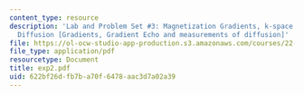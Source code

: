 ```yaml
---
content_type: resource
description: 'Lab and Problem Set #3: Magnetization Gradients, k-space and Molecular
  Diffusion [Gradients, Gradient Echo and measurements of diffusion]'
file: https://ol-ocw-studio-app-production.s3.amazonaws.com/courses/22-920-a-hands-on-introduction-to-nuclear-magnetic-resonance-january-iap-1997/622bf26dfb7ba70f6478aac3d7a02a39_exp2.pdf
file_type: application/pdf
resourcetype: Document
title: exp2.pdf
uid: 622bf26d-fb7b-a70f-6478-aac3d7a02a39
---
```

